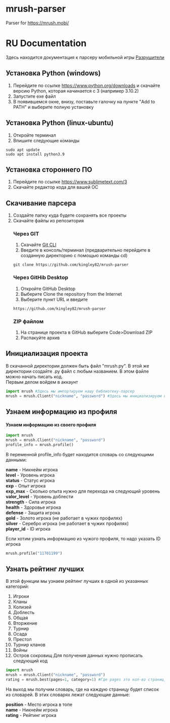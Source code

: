 # mrush-parser
Parser for https://mrush.mobi/

# RU Documentation
Здесь находится документация к парсеру мобильной игры [Разрушители](https://mrush.mobi/)  
## Установка Python (windows)
1. Перейдите по ссылке https://www.python.org/downloads и скачайте версию Python, которая начинается с 3 (например 3.10.2)
2. Запустите exe файл
3. В появившемся окне, внизу, поставьте галочку на пункте "Add to PATH" и выберите полную установку
## Установка Python (linux-ubuntu)
1. Откройте терминал
2. Впишите следующие команды
```
sudo apt update
sudo apt install python3.9
```
## Установка стороннего ПО
1. Перейдите по ссылке https://www.sublimetext.com/3
2. Скачайте редактор кода для вашей ОС
## Скачивание парсера
1. Создайте папку куда будете сохранять все проекты
2. Скачайте файлы из репозитория
    ### Через GIT
    1. Скачайте [Git CLI](https://git-scm.com/downloads)
    2. Введите в консоль/терминал (предварительно перейдите в созданную директорию с помощью команды cd)
    ```
    git clone https://github.com/kingley82/mrush-parser
    ```
    ### Через GitHib Desktop
    1. Откройте GitHub Desktop
    2. Выберите Clone the repository from the Internet
    3. Выберите пункт URL и введите
    ```
    https://github.com/kingley82/mrush-parser
    ```
    ### ZIP файлом
    1. На странице проекта в GitHub выберите Code>Download ZIP
    2. Распакуйте архив

## Инициализация проекта
В скачанной директории должен быть файл "mrush.py". В этой же директории создайте .py файл с любым названием. В этом файле можно начать писать код.  
Первым делом войдем в аккаунт
```python
import mrush #Здесь мы импортируем нашу библиотеку-парсер
mrush = mrush.Client("nickname", "password") #Здесь мы инициализируем класс, первым параметром передаем никнейм в игре, вторым ваш пароль
```
## Узнаем информацию из профиля
#### Узнаем информацию из своего профиля
```python
import mrush
mrush = mrush.Client("nickname", "password")
profile_info = mrush.profile()
```
В переменной profile_info будет находится словарь со следующими данными:
  
**name** - Никнейм игрока  
**level** - Уровень игрока  
**status** - Статус игрока  
**exp** - Опыт игрока  
**exp_max** - Сколько опыта нужно для перехода на следующий уровень  
**valor_level** - Уровень доблести  
**strength** - Сила игрока  
**health** - Здоровье игрока  
**defense** - Защита игрока  
**gold** - Золото игрока (не работает в чужих профилях)  
**silver** - Серебро игрока (не работает в чужих профилях)  
**player_id** - ID игрока  
  
Если хотим узнать информацию из чужого профиля, то надо указать ID игрока
```python
mrush.profile("11701199")
```
## Узнать рейтинг лучших
В этой функции мы узнаем рейтинг лучших в одной из указанных категорий:  
1. Игроки
2. Кланы
3. Колизей
4. Доблесть
5. Общая
6. Вторжение
7. Турнир
8. Осада
9. Престол
10. Турнир кланов
11. Войны
12. Остров сокровищ
Для получения данных нужно прописать следующий код
```python
import mrush
mrush = mrush.Client("nickname", "password")
rating = mrush.best(pages=1, category=1) #Где pages это кол-во страниц, которое хотим спарсить, а category это одна из вышеперечисленных категорий
```
На выход мы получим словарь, где на каждую страницу будет список из словарей. В этих словарях лежат следующие данные:  
  
**position** - Место игрока в топе  
**name** - Никнейм игрока  
**rating** - Рейтинг игрока
